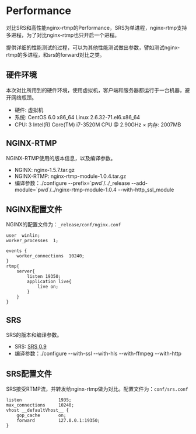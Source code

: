 # Performance

对比SRS和高性能nginx-rtmp的Performance，SRS为单进程，nginx-rtmp支持多进程，为了对比nginx-rtmp也只开启一个进程。

提供详细的性能测试的过程，可以为其他性能测试做出参数，譬如测试nginx-rtmp的多进程，和srs的forward对比之类。

## 硬件环境

本次对比所用到的硬件环境，使用虚拟机，客户端和服务器都运行于一台机器，避开网络瓶颈。

* 硬件: 虚拟机
* 系统: CentOS 6.0 x86_64 Linux 2.6.32-71.el6.x86_64
* CPU: 3 Intel(R) Core(TM) i7-3520M CPU @ 2.90GHz
× 内存: 2007MB

## NGINX-RTMP

NGINX-RTMP使用的版本信息，以及编译参数。

* NGINX: nginx-1.5.7.tar.gz
* NGINX-RTMP: nginx-rtmp-module-1.0.4.tar.gz
* 编译参数：./configure --prefix=\`pwd\`/../_release --add-module=\`pwd\`/../nginx-rtmp-module-1.0.4 --with-http_ssl_module

## NGINX配置文件

NGINX的配置文件为：`_release/conf/nginx.conf`

    user  winlin;
    worker_processes  1;

    events {
        worker_connections  10240;
    }
    rtmp{
        server{
            listen 19350;
            application live{
                live on;
            }
        }
    }

## SRS

SRS的版本和编译参数。

* SRS: [SRS 0.9](https://github.com/winlinvip/simple-rtmp-server/releases/tag/0.9)
* 编译参数：./configure --with-ssl --with-hls --with-ffmpeg --with-http

## SRS配置文件

SRS接受RTMP流，并转发给nginx-rtmp做为对比。配置文件为：`conf/srs.conf`

    listen              1935;
    max_connections     10240;
    vhost __defaultVhost__ {
        gop_cache       on;
        forward         127.0.0.1:19350;
    }


